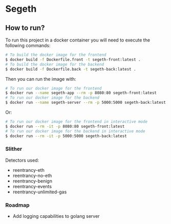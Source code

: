 # Segeth

## How to run?

To run this project in a docker container you will need to execute the following commands:

```bash
# To build the docker image for the frontend
$ docker build -f Dockerfile.front -t segeth-front:latest .
# To build the docker image for the backend
$ docker build -f Dockerfile.back -t segeth-back:latest .
```

Then you can run the image with:

```bash
# To run our docker image for the frontend
$ docker run --name segeth-app --rm -p 8080:80 segeth-front:latest
# To run our docker image for the backend
$ docker run --name segeth-server --rm -p 5000:5000 segeth-back:latest
```

Or:

```bash
# To run our docker image for the frontend in interactive mode
$ docker run --rm -it -p 8080:80 segeth-front:latest
# To run our docker image for the backend in interactive mode
$ docker run --rm -it -p 5000:5000 segeth-back:latest
```

### Slither

Detectors used:

- reentrancy-eth
- reentrancy-no-eth
- reentrancy-benign
- reentrancy-events
- reentrancy-unlimited-gas

### Roadmap

- Add logging capabilities to golang server
